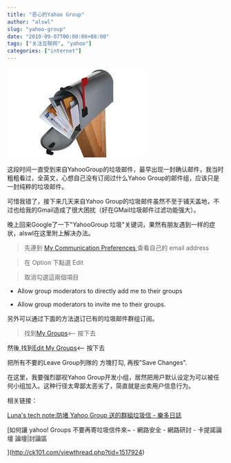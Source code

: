 ```yaml
---
title: "恶心的Yahoo Group"
author: "alswl"
slug: "yahoo-group"
date: "2010-09-07T00:00:00+08:00"
tags: ["关注互联网", "yahoo"]
categories: ["internet"]
---
```


![image](../../static/images/upload_dropbox/201009/trash_mail.jpg)

这段时间一直受到来自YahooGroup的垃圾邮件，最早出现一封确认邮件，我当时粗粗看过，全英文，心想自己没有订阅过什么Yahoo
Group的邮件组，应该只是一封纯粹的垃圾邮件。

可惜我错了，接下来几天来自Yahoo Group的垃圾邮件虽然不至于铺天盖地，不过也给我的Gmail造成了很大困扰（好在GMail垃圾邮件过滤功能强大）。

晚上回来Google了一下"YahooGroup 垃圾"关键词，果然有朋友遇到一样的症状，alswl在这里附上解决办法。

> 先連到 [My Communication Preferences
](http://groups.yahoo.com/myprefs)查看自己的 email address

>

> 在 Option 下點選 Edit

>

> 取消勾選這兩個項目

 * Allow group
moderators to directly add me to their groups

 * Allow group
moderators to invite me to their groups.

另外可以通过下面的方法退订已有的垃圾邮件群组订阅。

> 找到[My Groups](http://groups.yahoo.com/mygroups)<-- 按下去

然後,找到[Edit My Groups](http://groups.yahoo.com/mygroups?o=2&edit=1)<-- 按下去

把所有不要的Leave Group列隊的 方塊打勾, 再按"Save Changes".

在这里，我要强烈鄙视Yahoo Group开发小组，居然把用户默认设定为可以被任何小组加入。这种行径太卑鄙太恶劣了，简直就是出卖用户信息行为。

相关链接：

[Luna's tech note:防堵 Yahoo Group 送的群組垃圾信 -
樂多日誌](http://blog.roodo.com/lunabsb/archives/12341833.html)

[如何讓 yahoo! Groups 不要再寄垃圾信件來~ - 網路安全 - 網路研討 - 卡提諾論壇 論壇|討論區

](http://ck101.com/viewthread.php?tid=1517924)

